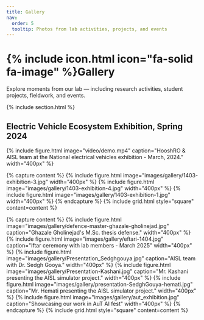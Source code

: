 ```yaml
---
title: Gallery
nav:
  order: 5
  tooltip: Photos from lab activities, projects, and events
---
```


# {% include icon.html icon="fa-solid fa-image" %}Gallery

Explore moments from our lab — including research activities, student projects, fieldwork, and events.

{% include section.html %}

## Electric Vehicle Ecosystem Exhibition, Spring 2024


{% include figure.html image="video/demo.mp4" caption="HooshRO & AISL team at the National electrical vehicles exhibition - March, 2024." width="400px" %}

{% capture content %}
{% include figure.html image="images/gallery/1403-exhibition-3.jpg" width="400px" %}
{% include figure.html image="images/gallery/1403-exhibition-4.jpg" width="400px" %}
{% include figure.html image="images/gallery/1403-exhibition-1.jpg" width="400px" %}
{% endcapture %}
{% include grid.html style="square" content=content %}

{% capture content %}
{% include figure.html image="images/gallery/defence-master-ghazale-gholinejad.jpg" caption="Ghazale Gholinejad's M.Sc. thesis defense." width="400px" %}
{% include figure.html image="images/gallery/eftari-1404.jpg" caption="Iftar ceremony with lab members - March 2025" width="400px" %}
{% include figure.html image="images/gallery/Presentation_Sedghgouya.jpg" caption="AISL team with Dr. Sedgh Gooya." width="400px" %}
{% include figure.html image="images/gallery/Presentation-Kashani.jpg" caption="Mr. Kashani presenting the AISL simulator project." width="400px" %}
{% include figure.html image="images/gallery/presentation-SedghGouya-hemati.jpg" caption="Mr. Hemati presenting the AISL simulator project." width="400px" %}
{% include figure.html image="images/gallery/aut_exhibition.jpg" caption="Showcasing our work in AuT AI fest" width="400px" %}
{% endcapture %}
{% include grid.html style="square" content=content %}
